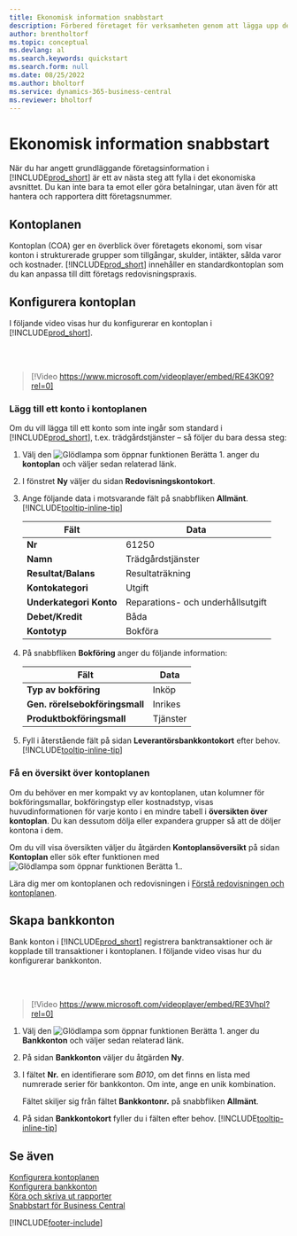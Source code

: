```yaml
---
title: Ekonomisk information snabbstart
description: Förbered företaget för verksamheten genom att lägga upp den ekonomiska informationen i Business Central.
author: brentholtorf
ms.topic: conceptual
ms.devlang: al
ms.search.keywords: quickstart
ms.search.form: null
ms.date: 08/25/2022
ms.author: bholtorf
ms.service: dynamics-365-business-central
ms.reviewer: bholtorf
---
```


# <a name="financial-information-quick-start"></a>Ekonomisk information snabbstart

När du har angett grundläggande företagsinformation i [!INCLUDE[prod_short](includes/prod_short.md)] är ett av nästa steg att fylla i det ekonomiska avsnittet. Du kan inte bara ta emot eller göra betalningar, utan även för att hantera och rapportera ditt företagsnummer.

## <a name="the-chart-of-accounts"></a>Kontoplanen

Kontoplan (COA) ger en överblick över företagets ekonomi, som visar konton i strukturerade grupper som tillgångar, skulder, intäkter, sålda varor och kostnader. [!INCLUDE[prod_short](includes/prod_short.md)] innehåller en standardkontoplan som du kan anpassa till ditt företags redovisningspraxis.

## <a name="set-up-the-chart-of-accounts"></a>Konfigurera kontoplan

I följande video visas hur du konfigurerar en kontoplan i [!INCLUDE[prod_short](includes/prod_short.md)].

<br /><br />

> [!Video https://www.microsoft.com/videoplayer/embed/RE43KO9?rel=0]

### <a name="add-an-account-to-the-chart-of-accounts"></a>Lägg till ett konto i kontoplanen

Om du vill lägga till ett konto som inte ingår som standard i [!INCLUDE[prod_short](includes/prod_short.md)], t.ex. trädgårdstjänster – så följer du bara dessa steg:

1. Välj den ![Glödlampa som öppnar funktionen Berätta 1.](media/ui-search/search_small.png "Berätta för mig vad du vill göra") anger du **kontoplan** och väljer sedan relaterad länk.
2. I fönstret **Ny** väljer du sidan **Redovisningskontokort**.
3. Ange följande data i motsvarande fält på snabbfliken **Allmänt**. [!INCLUDE[tooltip-inline-tip](includes/tooltip-inline-tip_md.md)]

   | Fält | Data |
   | --- | --- |
   | **Nr** | 61250 |
   | **Namn** | Trädgårdstjänster |
   | **Resultat/Balans** | Resultaträkning |
   | **Kontokategori** | Utgift |
   | **Underkategori Konto** | Reparations- och underhållsutgift |
   | **Debet/Kredit** | Båda |
   | **Kontotyp** | Bokföra |

4. På snabbfliken **Bokföring** anger du följande information:

   | Fält | Data |
   | --- | --- |
   | **Typ av bokföring** | Inköp |
   | **Gen. rörelsebokföringsmall** | Inrikes |
   | **Produktbokföringsmall** | Tjänster |

5. Fyll i återstående fält på sidan **Leverantörsbankkontokort** efter behov. [!INCLUDE[tooltip-inline-tip](includes/tooltip-inline-tip_md.md)]

### <a name="get-an-overview-of-the-chart-of-accounts"></a>Få en översikt över kontoplanen

Om du behöver en mer kompakt vy av kontoplanen, utan kolumner för bokföringsmallar, bokföringstyp eller kostnadstyp, visas huvudinformationen för varje konto i en mindre tabell i **översikten över kontoplan**. Du kan dessutom dölja eller expandera grupper så att de döljer kontona i dem.

Om du vill visa översikten väljer du åtgärden **Kontoplansöversikt** på sidan **Kontoplan** eller sök efter funktionen med ![Glödlampa som öppnar funktionen Berätta 1.](media/ui-search/search_small.png "Berätta för mig vad du vill göra").

Lära dig mer om kontoplanen och redovisningen i [Förstå redovisningen och kontoplanen](finance-general-ledger.md).

## <a name="set-up-bank-accounts"></a>Skapa bankkonton

Bank konton i [!INCLUDE[prod_short](includes/prod_short.md)] registrera banktransaktioner och är kopplade till transaktioner i kontoplanen. I följande video visas hur du konfigurerar bankkonton.

<br /><br />

> [!Video https://www.microsoft.com/videoplayer/embed/RE3Vhpl?rel=0]

1. Välj den ![Glödlampa som öppnar funktionen Berätta 1.](media/ui-search/search_small.png "Berätta för mig vad du vill göra") anger du **Bankkonton** och väljer sedan relaterad länk.
2. På sidan **Bankkonton** väljer du åtgärden **Ny**.
3. I fältet **Nr.** en identifierare som *B010*, om det finns en lista med numrerade serier för bankkonton. Om inte, ange en unik kombination.

   Fältet skiljer sig från fältet **Bankkontonr.** på snabbfliken **Allmänt**.
4. På sidan **Bankkontokort** fyller du i fälten efter behov. [!INCLUDE[tooltip-inline-tip](includes/tooltip-inline-tip_md.md)]

## <a name="see-also"></a>Se även

[Konfigurera kontoplanen](finance-setup-chart-accounts.md)  
[Konfigurera bankkonton](bank-how-setup-bank-accounts.md)  
[Köra och skriva ut rapporter](ui-work-report.md)  
[Snabbstart för Business Central](quick-start-business-central.md)  

[!INCLUDE[footer-include](includes/footer-banner.md)]
